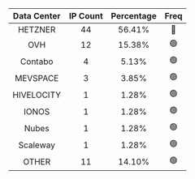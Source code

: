 | Data Center | IP Count | Percentage | Freq |
|:------------:|:--------:|:-----------:|:-----:|
| HETZNER | 44 | 56.41% | 🔴 |
| OVH | 12 | 15.38% | 🟢 |
| Contabo | 4 | 5.13% | 🟢 |
| MEVSPACE | 3 | 3.85% | 🟢 |
| HIVELOCITY | 1 | 1.28% | 🟢 |
| IONOS | 1 | 1.28% | 🟢 |
| Nubes | 1 | 1.28% | 🟢 |
| Scaleway | 1 | 1.28% | 🟢 |
| OTHER | 11 | 14.10% | 🟢 |